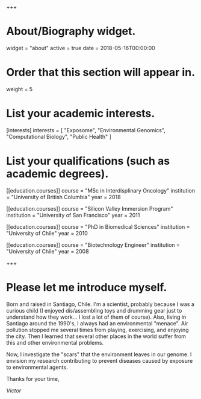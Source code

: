 +++
# About/Biography widget.
widget = "about"
active = true
date = 2018-05-16T00:00:00

# Order that this section will appear in.
weight = 5  

# List your academic interests.
[interests]
  interests = [
    "Exposome",
    "Environmental Genomics",
    "Computational Biology",
    "Public Health"
  ]

# List your qualifications (such as academic degrees).  
[[education.courses]]
  course = "MSc in  Interdisplinary Oncology"
  institution = "University of British Columbia"
  year = 2018 
  
[[education.courses]]
  course = "Silicon Valley Immersion Program"
  institution = "University of San Francisco"
  year = 2011

[[education.courses]]
  course = "PhD in Biomedical Sciences"
  institution = "University of Chile"
  year = 2010

[[education.courses]]
  course = "Biotechnology Engineer"
  institution = "University of Chile"
  year = 2008  
  



 
+++  

# Please let me introduce myself.  

Born and raised in Santiago, Chile. I'm a scientist, probably because I was a curious child (I enjoyed dis/assembling toys and drumming gear just to understand how they work... I lost a lot of them of course).  Also, living in Santiago around the 1990's, I always had an environmental "menace". Air pollution stopped me several times from playing, exercising, and enjoying the city. Then I learned that several other places in the world suffer from this and other environmental problems.

Now, I investigate the "scars" that the environment leaves in our genome. I envision my research contributing to prevent diseases caused by exposure to environmental agents.  

Thanks for your time,  


*Victor*

